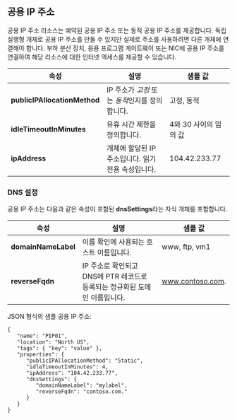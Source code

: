 ## 공용 IP 주소
공용 IP 주소 리소스는 예약된 공용 IP 주소 또는 동적 공용 IP 주소를 제공합니다. 독립 실행형 개체로 공용 IP 주소를 만들 수 있지만 실제로 주소를 사용하려면 다른 개체에 연결해야 합니다. 부하 분산 장치, 응용 프로그램 게이트웨이 또는 NIC에 공용 IP 주소를 연결하여 해당 리소스에 대한 인터넷 액세스를 제공할 수 있습니다.

|속성|설명|샘플 값|
|---|---|---|
|**publicIPAllocationMethod**|IP 주소가 *고정* 또는 *동적*인지를 정의합니다.|고정, 동적|
|**idleTimeoutInMinutes**|유휴 시간 제한을 정의합니다.|4와 30 사이의 임의 값|
|**ipAddress**|개체에 할당된 IP 주소입니다. 읽기 전용 속성입니다.|104\.42.233.77|

### DNS 설정
공용 IP 주소는 다음과 같은 속성이 포함된 **dnsSettings**라는 자식 개체를 포함합니다.

|속성|설명|샘플 값|
|---|---|---|
|**domainNameLabel**|이름 확인에 사용되는 호스트 이름입니다.|www, ftp, vm1|
|**reverseFqdn**|IP 주소로 확인되고 DNS에 PTR 레코드로 등록되는 정규화된 도메인 이름입니다.|www.contoso.com.|

JSON 형식의 샘플 공용 IP 주소:

	{
	   "name": "PIP01",
	   "location": "North US",
	   "tags": { "key": "value" },
	   "properties": {
	      "publicIPAllocationMethod": "Static",
	      "idleTimeoutInMinutes": 4,
		  "ipAddress": "104.42.233.77",
	      "dnsSettings": {
	         "domainNameLabel": "mylabel",
	         "reverseFqdn": "contoso.com."
	      }
	   }
	} 

<!---HONumber=Sept15_HO4-->